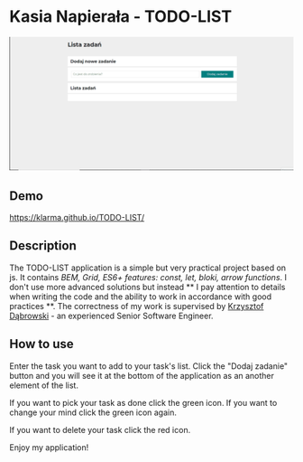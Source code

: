 # Kasia Napierała - TODO-LIST

![Lista zadań](images/TODO-LIST.gif)

## Demo

https://klarma.github.io/TODO-LIST/

## Description

The TODO-LIST application is a simple but very practical project based on js. It contains *BEM, Grid, ES6+ features: const, let, bloki, arrow functions*. I don't use more advanced solutions but instead ** I pay attention to details when writing the code and the ability to work in accordance with good practices **. The correctness of my work is supervised by [Krzysztof Dąbrowski](https://www.linkedin.com/in/dabrowskisoftware) - an experienced Senior Software Engineer.

## How to use 

Enter the task you want to add to your task's list. Click the "Dodaj zadanie" button and you will see it at the bottom of the application as an another element of the list. 

If you want to pick your task as done click the green icon. If you want to change your mind click the green icon again. 

If you want to delete your task click the red icon. 

Enjoy my application!